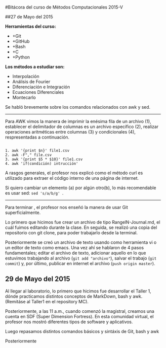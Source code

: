 #Bitácora del curso de Métodos Computacionales 2015-V

##27 de Mayo del 2015

**Herramientas del curso:**

- +Git
- +GitHub 
- +Bash
- +C
- +Python 

**Los métodos a estudiar son:**

- Interpolación
- Análisis de Fourier
- Diferenciación e Integración
- Ecuaciones Diferenciales
- Montecarlo

Se habló brevemente sobre los comandos relacionados con awk y sed. 

---

Para AWK vimos la manera de imprimir la enésima fila de un archivo (1), establecer el delimitador de columnas es un archivo específico (2), realizar operaciones aritméticas entre columnas (3) y condicionales (4), respresentadas a continuación.

```

1. awk '{print $n}' file1.csv
2. awk -F"," file.csv
3. awk '{print $5 * $10}' file1.csv
4. awk 'if(condición) intrucción'

```
A rasgos generales, el profesor nos explicó como el método curl es utilizado para extraer el código interno de una página de internet.

Si quiero cambiar un elemento (a) por algún otro(b), lo más recomendable es usar sed: `sed 's/a/b/g' `. 

---

Para terminar , el profesor nos enseñó la manera de usar Git superficialmente. 

Lo primero que hicimos fue crear un archivo de tipo RangelN-Journal.md, el cuál fuimos editando durante la clase. En seguida, se realizó una copia del repositorio con git clone, para poder trabajarlo desde la terminal.

Posteriormente se creó un archivo de texto usando como herramienta vi o un editor de texto como emacs. Una vez ahí se hablaron de 4 pasos fundamentales; editar el archivo de texto, adicionar aquello en lo que estuvimos trabajando al archivo (`git add "archivo"`), salvar el trabajo (`git commit`) y, por último, publicar en internet el archivo (`push origin master`).

## 29 de Mayo del 2015

Al llegar al laboratorio, lo primero que hicimos fue desarrollar el Taller 1, dónde practicamos distintos conceptos de MarkDown, bash y awk. (Remitáse al Taller1 en el repository MC).

Posteriormente, a las 11 a.m., cuando comenzó la magistral, creamos una cuenta en SDF (Super Dimension Fortress). En esta comunidad virtual, el profesor nos mostró diferentes tipos de software y aplicativos. 

Luego repasamos distintos comandos básicos y sintáxis de Git, bash y awk

Posteriormente 
